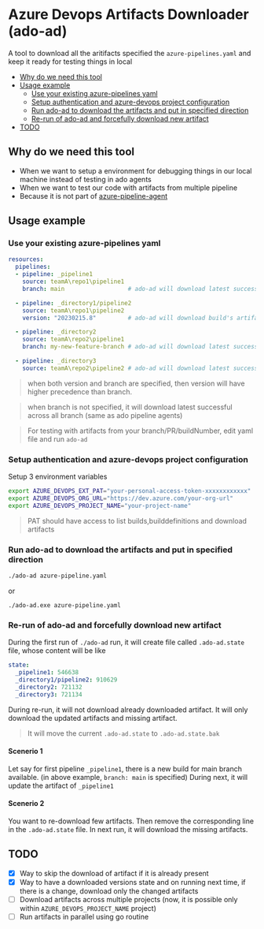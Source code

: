 # Azure Devops Artifacts Downloader (ado-ad)

A tool to download all the aritifacts specified the `azure-pipelines.yaml` and keep it ready for testing things in local

- [Why do we need this tool](#why-do-we-need-this-tool)
- [Usage example](#usage-example)
  * [Use your existing azure-pipelines yaml](#use-your-existing-azure-pipelines-yaml)
  * [Setup authentication and azure-devops project configuration](#setup-authentication-and-azure-devops-project-configuration)
  * [Run ado-ad to download the artifacts and put in specified direction](#run-ado-ad-to-download-the-artifacts-and-put-in-specified-direction)
  * [Re-run of ado-ad and forcefully download new artifact](#re-run-of-ado-ad-and-forcefully-download-new-artifact)
- [TODO](#todo)

## Why do we need this tool
- When we want to setup a environment for debugging things in our local machine instead of testing in ado agents
- When we want to test our code with artifacts from multiple pipeline
- Because it is not part of [azure-pipeline-agent](https://github.com/microsoft/azure-pipelines-agent/issues/2479)

## Usage example

### Use your existing azure-pipelines yaml
```yaml
resources:
  pipelines:
  - pipeline: _pipeline1
    source: teamA\repo1\pipeline1
    branch: main                  # ado-ad will download latest successful build artifact of branch main and put in _pipeline1 directory

  - pipeline: _directory1/pipeline2
    source: teamA\repo1\pipeline2
    version: "20230215.8"         # ado-ad will download build's artifact from run id "20230215.8" and put in _directory1/pipeline2 directory

  - pipeline: _directory2
    source: teamA\repo2\pipeline1
    branch: my-new-feature-branch # ado-ad will download latest successful build artifact of branch my-new-feature-branch and put in _directory2 directory

  - pipeline: _directory3
    source: teamA\repo2\pipeline2 # ado-ad will download latest successful build artifact across all branch and put in _directory3 directory
```

> when both version and branch are specified, then version will have higher precedence than branch.

> when branch is not specified, it will download latest successful across all branch (same as ado pipeline agents)

> For testing with artifacts from your branch/PR/buildNumber, edit yaml file and run `ado-ad`

### Setup authentication and azure-devops project configuration
Setup 3 environment variables
```sh
export AZURE_DEVOPS_EXT_PAT="your-personal-access-token-xxxxxxxxxxxx"
export AZURE_DEVOPS_ORG_URL="https://dev.azure.com/your-org-url"
export AZURE_DEVOPS_PROJECT_NAME="your-project-name"
```
> PAT should have access to list builds,builddefinitions and download artifacts

### Run ado-ad to download the artifacts and put in specified direction

```sh
./ado-ad azure-pipeline.yaml
```
or
```pwsh
./ado-ad.exe azure-pipeline.yaml
```

### Re-run of ado-ad and forcefully download new artifact
During the first run of `./ado-ad` run, it will create file called `.ado-ad.state` file, whose content will be like
```yaml
state:
  _pipeline1: 546638
  _directory1/pipeline2: 910629
  _directory2: 721132
  _directory3: 721134
```
During re-run, it will not download already downloaded artifact. It will only download the updated artifacts and missing artifact.

> It will move the current `.ado-ad.state` to `.ado-ad.state.bak`

#### Scenerio 1
Let say for first pipeline `_pipeline1`, there is a new build for main branch available. (in above example, `branch: main` is specified)
During next, it will update the artifact of `_pipeline1`
#### Scenerio 2
You want to re-download few artifacts. Then remove the corresponding line in the `.ado-ad.state` file. In next run, it will download the missing artifacts.

## TODO
- [x] Way to skip the download of artifact if it is already present
- [x] Way to have a downloaded versions state and on running next time, if there is a change, download only the changed artifacts
- [ ] Download artifacts across multiple projects (now, it is possible only within `AZURE_DEVOPS_PROJECT_NAME` project)
- [ ] Run artifacts in parallel using go routine